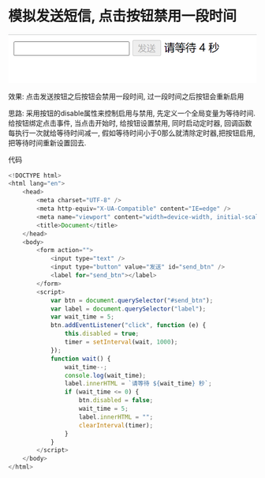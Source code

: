 # 模拟发送短信, 点击按钮禁用一段时间

![](image/image_OduP8Ib4k9.png)

效果: 点击发送按钮之后按钮会禁用一段时间, 过一段时间之后按钮会重新启用

思路: 采用按钮的disable属性来控制启用与禁用, 先定义一个全局变量为等待时间. 给按钮绑定点击事件, 当点击开始时, 给按钮设置禁用, 同时启动定时器, 回调函数每执行一次就给等待时间减一, 假如等待时间小于0那么就清除定时器,把按钮启用, 把等待时间重新设置回去.

代码

```javascript
<!DOCTYPE html>
<html lang="en">
    <head>
        <meta charset="UTF-8" />
        <meta http-equiv="X-UA-Compatible" content="IE=edge" />
        <meta name="viewport" content="width=device-width, initial-scale=1.0" />
        <title>Document</title>
    </head>
    <body>
        <form action="">
            <input type="text" />
            <input type="button" value="发送" id="send_btn" />
            <label for="send_btn"></label>
        </form>
        <script>
            var btn = document.querySelector("#send_btn");
            var label = document.querySelector("label");
            var wait_time = 5;
            btn.addEventListener("click", function (e) {
                this.disabled = true;
                timer = setInterval(wait, 1000);
            });
            function wait() {
                wait_time--;
                console.log(wait_time);
                label.innerHTML = `请等待 ${wait_time} 秒`;
                if (wait_time <= 0) {
                    btn.disabled = false;
                    wait_time = 5;
                    label.innerHTML = "";
                    clearInterval(timer);
                }
            }
        </script>
    </body>
</html>

```
